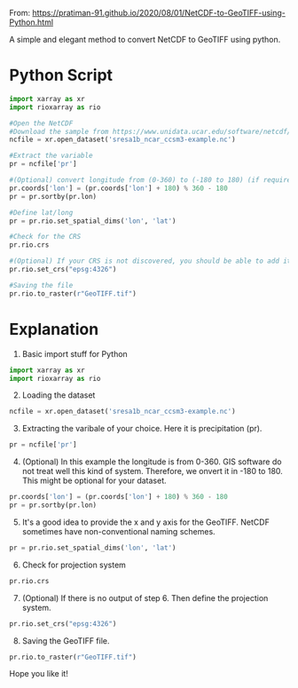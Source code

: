 From: https://pratiman-91.github.io/2020/08/01/NetCDF-to-GeoTIFF-using-Python.html

A simple and elegant method to convert NetCDF to GeoTIFF using python.

# Python Script
```python
import xarray as xr
import rioxarray as rio

#Open the NetCDF
#Download the sample from https://www.unidata.ucar.edu/software/netcdf/examples/sresa1b_ncar_ccsm3-example.nc
ncfile = xr.open_dataset('sresa1b_ncar_ccsm3-example.nc')

#Extract the variable
pr = ncfile['pr']

#(Optional) convert longitude from (0-360) to (-180 to 180) (if required)
pr.coords['lon'] = (pr.coords['lon'] + 180) % 360 - 180
pr = pr.sortby(pr.lon)

#Define lat/long 
pr = pr.rio.set_spatial_dims('lon', 'lat')

#Check for the CRS
pr.rio.crs

#(Optional) If your CRS is not discovered, you should be able to add it like so:
pr.rio.set_crs("epsg:4326")

#Saving the file
pr.rio.to_raster(r"GeoTIFF.tif")
```

# Explanation

1. Basic import stuff for Python
```python
import xarray as xr
import rioxarray as rio
```

2. Loading the dataset
```python
ncfile = xr.open_dataset('sresa1b_ncar_ccsm3-example.nc')
```

3. Extracting the varibale of your choice. Here it is precipitation (pr).
```python
pr = ncfile['pr']
```

4. (Optional) In this example the longitude is from 0-360. GIS software do not treat well this kind of system. Therefore, we onvert it in -180 to 180. This might be optional for your dataset.
```python
pr.coords['lon'] = (pr.coords['lon'] + 180) % 360 - 180
pr = pr.sortby(pr.lon)
```

5. It's a good idea to provide the x and y axis for the GeoTIFF. NetCDF sometimes have non-conventional naming schemes.
```python
pr = pr.rio.set_spatial_dims('lon', 'lat')
```

6. Check for projection system
```python
pr.rio.crs
```

7. (Optional) If there is no output of step 6. Then define the projection system.
```python
pr.rio.set_crs("epsg:4326")
```

8. Saving the GeoTIFF file.
```python
pr.rio.to_raster(r"GeoTIFF.tif")
```

Hope you like it!
